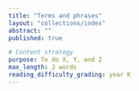 ```yaml
---
title: "Terms and phrases"
layout: "collections/index"
abstract: ""
published: true

# Content strategy
purpose: To do X, Y, and Z
max_length: J words
reading_difficulty_grading: year K
---
```

